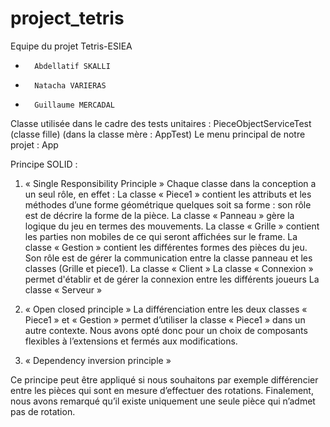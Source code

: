 # project_tetris

Equipe du projet Tetris-ESIEA 

 *       Abdellatif SKALLI
 *       Natacha VARIERAS    
 *       Guillaume MERCADAL

Classe utilisée dans le cadre des tests unitaires :  PieceObjectServiceTest (classe fille) (dans la classe mère : AppTest)
Le menu principal de notre projet : App

Principe SOLID :

1. « Single Responsibility  Principle »
Chaque classe dans la conception a un seul rôle, en effet :
  La classe « Piece1 » contient les attributs et les méthodes d’une forme géométrique quelques soit sa forme : son rôle est de décrire la forme de la pièce.
  La classe « Panneau » gère la logique du jeu en termes des mouvements.
  La classe « Grille » contient les parties non mobiles de ce qui seront affichées sur le frame.
  La classe « Gestion » contient les différentes formes des pièces du jeu. Son rôle est de gérer la communication entre la classe panneau et les classes (Grille et piece1).
  La classe « Client »
  La classe « Connexion » permet d'établir et de gérer la connexion entre les différents joueurs
  La classe « Serveur » 

2. « Open closed principle »
  La différenciation entre les deux classes « Piece1 » et « Gestion » permet d’utiliser la classe « Piece1 » dans un autre contexte. Nous avons opté donc pour un choix de composants flexibles à l’extensions et fermés aux modifications.

3. « Dependency inversion principle »

  Ce principe peut être appliqué si nous souhaitons par exemple différencier entre les pièces qui sont en mesure d’effectuer des rotations. Finalement, nous avons remarqué qu’il existe uniquement une seule pièce qui n’admet pas de rotation. 
